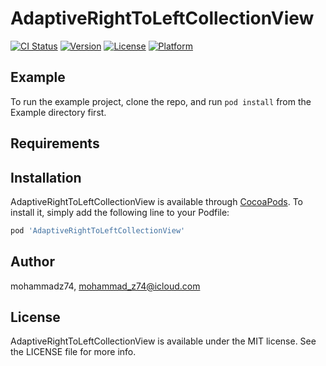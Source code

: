 # AdaptiveRightToLeftCollectionView

[![CI Status](https://img.shields.io/travis/mohammadz74/AdaptiveRightToLeftCollectionView.svg?style=flat)](https://travis-ci.org/mohammadz74/AdaptiveRightToLeftCollectionView)
[![Version](https://img.shields.io/cocoapods/v/AdaptiveRightToLeftCollectionView.svg?style=flat)](https://cocoapods.org/pods/AdaptiveRightToLeftCollectionView)
[![License](https://img.shields.io/cocoapods/l/AdaptiveRightToLeftCollectionView.svg?style=flat)](https://cocoapods.org/pods/AdaptiveRightToLeftCollectionView)
[![Platform](https://img.shields.io/cocoapods/p/AdaptiveRightToLeftCollectionView.svg?style=flat)](https://cocoapods.org/pods/AdaptiveRightToLeftCollectionView)

## Example

To run the example project, clone the repo, and run `pod install` from the Example directory first.

## Requirements

## Installation

AdaptiveRightToLeftCollectionView is available through [CocoaPods](https://cocoapods.org). To install
it, simply add the following line to your Podfile:

```ruby
pod 'AdaptiveRightToLeftCollectionView'
```

## Author

mohammadz74, mohammad_z74@icloud.com

## License

AdaptiveRightToLeftCollectionView is available under the MIT license. See the LICENSE file for more info.
